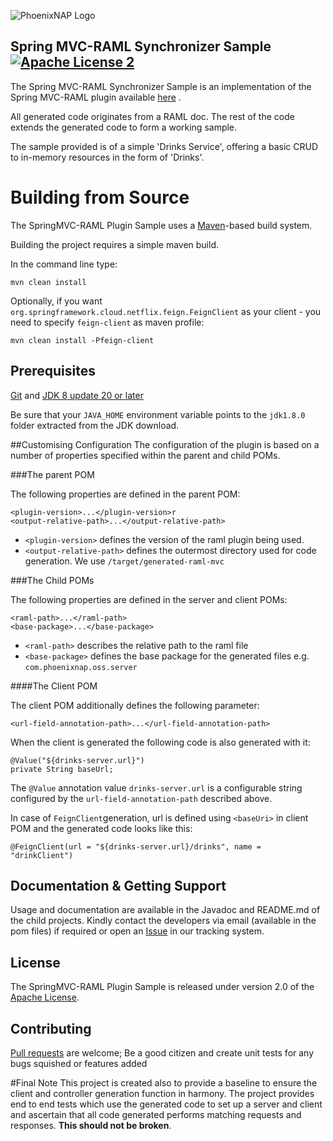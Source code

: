 ![PhoenixNAP Logo](https://phoenixnap.com/wp-content/themes/phoenixnap-v2/img/v2/logo.svg)
## Spring MVC-RAML Synchronizer Sample [![Apache License 2](https://img.shields.io/badge/license-ASF2-blue.svg)](https://www.apache.org/licenses/LICENSE-2.0.txt)

The Spring MVC-RAML Synchronizer Sample is an implementation of the Spring MVC-RAML plugin available [here](https://github.com/phoenixnap/springmvc-raml-plugin) .

All generated code originates from a RAML doc. The rest of the code extends the generated code to form a working sample.

The sample provided is of a simple 'Drinks Service', offering a basic CRUD to in-memory resources in the form of 'Drinks'.

# Building from Source
The SpringMVC-RAML Plugin Sample uses a [Maven][]-based build system.

Building the project requires a simple maven build.

In the command line type:
```
mvn clean install
```

Optionally, if you want `org.springframework.cloud.netflix.feign.FeignClient` as your client - you need to specify `feign-client` as maven profile:
```
mvn clean install -Pfeign-client
```

## Prerequisites
[Git][] and [JDK 8 update 20 or later][JDK8 build]

Be sure that your `JAVA_HOME` environment variable points to the `jdk1.8.0` folder
extracted from the JDK download.

##Customising Configuration
The configuration of the plugin is based on a number of properties specified within the parent and child POMs.

###The parent POM

The following properties are defined in the parent POM:

```
<plugin-version>...</plugin-version>r
<output-relative-path>...</output-relative-path>		
```

- `<plugin-version>` defines the version of the raml plugin being used.
- `<output-relative-path>` defines the outermost directory used for code generation. We use `/target/generated-raml-mvc`

###The Child POMs

The following properties are defined in the server and client POMs:

```
<raml-path>...</raml-path>
<base-package>...</base-package>		
```

- `<raml-path>` describes the relative path to the raml file
- `<base-package>` defines the base package for the generated files e.g. `com.phoenixnap.oss.server`

####The Client POM

The client POM additionally defines the following parameter:

```
<url-field-annotation-path>...</url-field-annotation-path>
```

When the client is generated the following code is also generated with it:

```
@Value("${drinks-server.url}")
private String baseUrl;
```

The `@Value` annotation value `drinks-server.url` is a configurable string configured by the `url-field-annotation-path` described above.

In case of `FeignClient`generation, url is defined using `<baseUri>` in client POM and the generated code looks like this:

```
@FeignClient(url = "${drinks-server.url}/drinks", name = "drinkClient")
```

## Documentation & Getting Support
Usage and documentation are available in the Javadoc and README.md of the child projects. Kindly contact the developers via email (available in the pom files) if required or open an [Issue][] in our tracking system.

## License
The SpringMVC-RAML Plugin Sample is released under version 2.0 of the [Apache License][].

## Contributing
[Pull requests][] are welcome; Be a good citizen and create unit tests for any bugs squished or features added

#Final Note
This project is created also to provide a baseline to ensure the client and controller generation function in harmony. The project provides end to end tests which use the generated code to set up a server and client and ascertain that all code generated performs matching requests and responses. **This should not be broken**.

[Pull requests]: http://help.github.com/send-pull-requests
[Apache License]: http://www.apache.org/licenses/LICENSE-2.0
[Git]: http://help.github.com/set-up-git-redirect
[JDK8 build]: http://www.oracle.com/technetwork/java/javase/downloads
[Maven]: http://maven.apache.org/
[Issue]: https://github.com/phoenixnap/springmvc-raml-plugin-sample/issues
